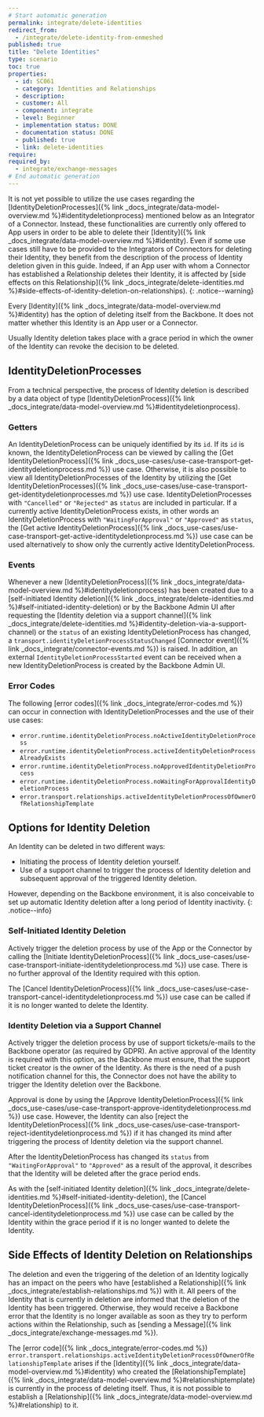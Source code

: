 ```yaml
---
# Start automatic generation
permalink: integrate/delete-identities
redirect_from:
  - /integrate/delete-identity-from-enmeshed
published: true
title: "Delete Identities"
type: scenario
toc: true
properties:
  - id: SC061
  - category: Identities and Relationships
  - description:
  - customer: All
  - component: integrate
  - level: Beginner
  - implementation status: DONE
  - documentation status: DONE
  - published: true
  - link: delete-identities
require:
required_by:
  - integrate/exchange-messages
# End automatic generation
---
```


It is not yet possible to utilize the use cases regarding the [IdentityDeletionProcesses]({% link _docs_integrate/data-model-overview.md %}#identitydeletionprocess) mentioned below as an Integrator of a Connector. Instead, these functionalities are currently only offered to App users in order to be able to delete their [Identity]({% link _docs_integrate/data-model-overview.md %}#identity). Even if some use cases still have to be provided to the Integrators of Connectors for deleting their Identity, they benefit from the description of the process of Identity deletion given in this guide. Indeed, if an App user with whom a Connector has established a Relationship deletes their Identity, it is affected by [side effects on this Relationship]({% link _docs_integrate/delete-identities.md %}#side-effects-of-identity-deletion-on-relationships).
{: .notice--warning}

Every [Identity]({% link _docs_integrate/data-model-overview.md %}#identity) has the option of deleting itself from the Backbone.
It does not matter whether this Identity is an App user or a Connector.

Usually Identity deletion takes place with a grace period in which the owner of the Identity can revoke the decision to be deleted.

## IdentityDeletionProcesses

From a technical perspective, the process of Identity deletion is described by a data object of type [IdentityDeletionProcess]({% link _docs_integrate/data-model-overview.md %}#identitydeletionprocess).

### Getters

An IdentityDeletionProcess can be uniquely identified by its `id`.
If its `id` is known, the IdentityDeletionProcess can be viewed by calling the [Get IdentityDeletionProcess]({% link _docs_use-cases/use-case-transport-get-identitydeletionprocess.md %}) use case.
Otherwise, it is also possible to view all IdentityDeletionProcesses of the Identity by utilizing the [Get IdentityDeletionProcesses]({% link _docs_use-cases/use-case-transport-get-identitydeletionprocesses.md %}) use case.
IdentityDeletionProcesses with `"Cancelled"` or `"Rejected"` as `status` are included in particular.
If a currently active IdentityDeletionProcess exists, in other words an IdentityDeletionProcess with `"WaitingForApproval"` or `"Approved"` as `status`, the [Get active IdentityDeletionProcess]({% link _docs_use-cases/use-case-transport-get-active-identitydeletionprocess.md %}) use case can be used alternatively to show only the currently active IdentityDeletionProcess.

### Events

Whenever a new [IdentityDeletionProcess]({% link _docs_integrate/data-model-overview.md %}#identitydeletionprocess) has been created due to a [self-initiated Identity deletion]({% link _docs_integrate/delete-identities.md %}#self-initiated-identity-deletion) or by the Backbone Admin UI after requesting the [Identity deletion via a support channel]({% link _docs_integrate/delete-identities.md %}#identity-deletion-via-a-support-channel) or the `status` of an existing IdentityDeletionProcess has changed, a `transport.identityDeletionProcessStatusChanged` [Connector event]({% link _docs_integrate/connector-events.md %}) is raised. In addition, an external `IdentityDeletionProcessStarted` event can be received when a new IdentityDeletionProcess is created by the Backbone Admin UI.

### Error Codes

The following [error codes]({% link _docs_integrate/error-codes.md %}) can occur in connection with IdentityDeletionProcesses and the use of their use cases:

- `error.runtime.identityDeletionProcess.noActiveIdentityDeletionProcess`
- `error.runtime.identityDeletionProcess.activeIdentityDeletionProcessAlreadyExists`
- `error.runtime.identityDeletionProcess.noApprovedIdentityDeletionProcess`
- `error.runtime.identityDeletionProcess.noWaitingForApprovalIdentityDeletionProcess`
- `error.transport.relationships.activeIdentityDeletionProcessOfOwnerOfRelationshipTemplate`

## Options for Identity Deletion

An Identity can be deleted in two different ways:

- Initiating the process of Identity deletion yourself.
- Use of a support channel to trigger the process of Identity deletion and subsequent approval of the triggered Identity deletion.

However, depending on the Backbone environment, it is also conceivable to set up automatic Identity deletion after a long period of Identity inactivity.
{: .notice--info}

### Self-Initiated Identity Deletion

Actively trigger the deletion process by use of the App or the Connector by calling the [Initiate IdentityDeletionProcess]({% link _docs_use-cases/use-case-transport-initiate-identitydeletionprocess.md %}) use case.
There is no further approval of the Identity required with this option.

The [Cancel IdentityDeletionProcess]({% link _docs_use-cases/use-case-transport-cancel-identitydeletionprocess.md %}) use case can be called if it is no longer wanted to delete the Identity.

### Identity Deletion via a Support Channel

Actively trigger the deletion process by use of support tickets/e-mails to the Backbone operator (as required by GDPR).
An active approval of the Identity is required with this option, as the Backbone must ensure, that the support ticket creator is the owner of the Identity.
As there is the need of a push notification channel for this, the Connector does not have the ability to trigger the Identity deletion over the Backbone.

Approval is done by using the [Approve IdentityDeletionProcess]({% link _docs_use-cases/use-case-transport-approve-identitydeletionprocess.md %}) use case.
However, the Identity can also [reject the IdentityDeletionProcess]({% link _docs_use-cases/use-case-transport-reject-identitydeletionprocess.md %}) if it has changed its mind after triggering the process of Identity deletion via the support channel.

After the IdentityDeletionProcess has changed its `status` from `"WaitingForApproval"` to `"Approved"` as a result of the approval, it describes that the Identity will be deleted after the grace period ends.

As with the [self-initiated Identity deletion]({% link _docs_integrate/delete-identities.md %}#self-initiated-identity-deletion), the [Cancel IdentityDeletionProcess]({% link _docs_use-cases/use-case-transport-cancel-identitydeletionprocess.md %}) use case can be called by the Identity within the grace period if it is no longer wanted to delete the Identity.

## Side Effects of Identity Deletion on Relationships

The deletion and even the triggering of the deletion of an Identity logically has an impact on the peers who have [established a Relationship]({% link _docs_integrate/establish-relationships.md %}) with it.
All peers of the Identity that is currently in deletion are informed that the deletion of the Identity has been triggered.
Otherwise, they would receive a Backbone error that the Identity is no longer available as soon as they try to perform actions within the Relationship, such as [sending a Message]({% link _docs_integrate/exchange-messages.md %}).

The [error code]({% link _docs_integrate/error-codes.md %}) `error.transport.relationships.activeIdentityDeletionProcessOfOwnerOfRelationshipTemplate` arises if the [Identity]({% link _docs_integrate/data-model-overview.md %}#identity) who created the [RelationshipTemplate]({% link _docs_integrate/data-model-overview.md %}#relationshiptemplate) is currently in the process of deleting itself. Thus, it is not possible to establish a [Relationship]({% link _docs_integrate/data-model-overview.md %}#relationship) to it.
